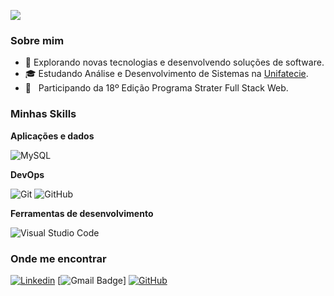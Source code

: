 ![](https://komarev.com/ghpvc/?username=valquiriacode&color=006bed)

<h3>Sobre mim</h3>

- 🤔 Explorando novas tecnologias e desenvolvendo soluções de software.
- 🎓 Estudando Análise e Desenvolvimento de Sistemas na <a href="https://unifatecie.edu.br/">Unifatecie</a>.
- 🌱 &nbsp; Participando da 18º Edição Programa Strater Full Stack Web.

<h3>Minhas Skills</h3>

**Aplicações e dados**

![MySQL](https://img.shields.io/badge/-MySQL-333333?style=flat&logo=mysql)

**DevOps**

![Git](https://img.shields.io/badge/-Git-333333?style=flat&logo=git)
![GitHub](https://img.shields.io/badge/-GitHub-333333?style=flat&logo=github)

**Ferramentas de desenvolvimento**

![Visual Studio Code](https://img.shields.io/badge/-Visual%20Studio%20Code-333333?style=flat&logo=visual-studio-code&logoColor=007ACC)
<br/>
<h3>Onde me encontrar</h3>

[![Linkedin](https://img.shields.io/badge/-Linkedin-blue?style=flat-square&logo=Linkedin&logoColor=white&link=LINK-DO-SEU-LINKEDIN)](https://www.linkedin.com/in/valquiria-tavares/)
[![Gmail Badge](https://img.shields.io/badge/-GMAIL-006bed?style=flat-square&logo=Gmail&logoColor=white&link=mailto:valquiriat53@gmail.com)]
[![GitHub](https://img.shields.io/github/followers/Valtavarescode?label=follow&style=social)](https://github.com/Valtavares)

